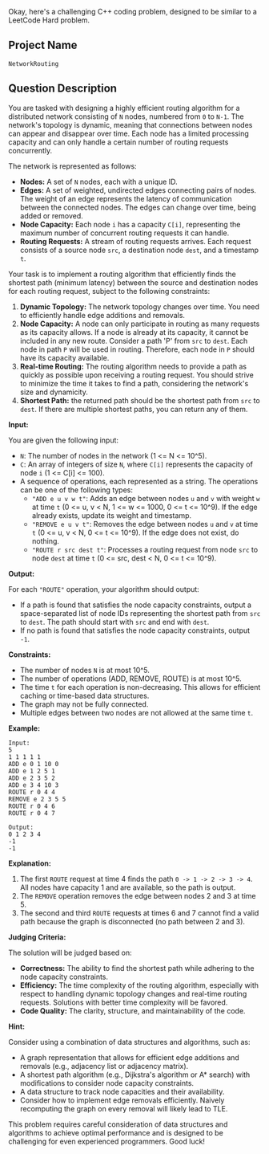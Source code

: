Okay, here's a challenging C++ coding problem, designed to be similar to a LeetCode Hard problem.

## Project Name

`NetworkRouting`

## Question Description

You are tasked with designing a highly efficient routing algorithm for a distributed network consisting of `N` nodes, numbered from `0` to `N-1`. The network's topology is dynamic, meaning that connections between nodes can appear and disappear over time. Each node has a limited processing capacity and can only handle a certain number of routing requests concurrently.

The network is represented as follows:

*   **Nodes:** A set of `N` nodes, each with a unique ID.
*   **Edges:** A set of weighted, undirected edges connecting pairs of nodes. The weight of an edge represents the latency of communication between the connected nodes. The edges can change over time, being added or removed.
*   **Node Capacity:** Each node `i` has a capacity `C[i]`, representing the maximum number of concurrent routing requests it can handle.
*   **Routing Requests:** A stream of routing requests arrives. Each request consists of a source node `src`, a destination node `dest`, and a timestamp `t`.

Your task is to implement a routing algorithm that efficiently finds the shortest path (minimum latency) between the source and destination nodes for each routing request, subject to the following constraints:

1.  **Dynamic Topology:** The network topology changes over time. You need to efficiently handle edge additions and removals.
2.  **Node Capacity:**  A node can only participate in routing as many requests as its capacity allows. If a node is already at its capacity, it cannot be included in any new route.  Consider a path 'P' from `src` to `dest`. Each node in path `P` will be used in routing. Therefore, each node in `P` should have its capacity available.
3.  **Real-time Routing:** The routing algorithm needs to provide a path as quickly as possible upon receiving a routing request. You should strive to minimize the time it takes to find a path, considering the network's size and dynamicity.
4.  **Shortest Path:** the returned path should be the shortest path from `src` to `dest`. If there are multiple shortest paths, you can return any of them.

**Input:**

You are given the following input:

*   `N`: The number of nodes in the network (1 <= N <= 10^5).
*   `C`: An array of integers of size `N`, where `C[i]` represents the capacity of node `i` (1 <= C[i] <= 100).
*   A sequence of operations, each represented as a string. The operations can be one of the following types:
    *   `"ADD e u v w t"`: Adds an edge between nodes `u` and `v` with weight `w` at time `t` (0 <= u, v < N, 1 <= w <= 1000, 0 <= t <= 10^9).  If the edge already exists, update its weight and timestamp.
    *   `"REMOVE e u v t"`: Removes the edge between nodes `u` and `v` at time `t` (0 <= u, v < N, 0 <= t <= 10^9). If the edge does not exist, do nothing.
    *   `"ROUTE r src dest t"`:  Processes a routing request from node `src` to node `dest` at time `t` (0 <= src, dest < N, 0 <= t <= 10^9).

**Output:**

For each `"ROUTE"` operation, your algorithm should output:

*   If a path is found that satisfies the node capacity constraints, output a space-separated list of node IDs representing the shortest path from `src` to `dest`. The path should start with `src` and end with `dest`.
*   If no path is found that satisfies the node capacity constraints, output `-1`.

**Constraints:**

*   The number of nodes `N` is at most 10^5.
*   The number of operations (ADD, REMOVE, ROUTE) is at most 10^5.
*   The time `t` for each operation is non-decreasing. This allows for efficient caching or time-based data structures.
*   The graph may not be fully connected.
*   Multiple edges between two nodes are not allowed at the same time `t`.

**Example:**

```
Input:
5
1 1 1 1 1
ADD e 0 1 10 0
ADD e 1 2 5 1
ADD e 2 3 5 2
ADD e 3 4 10 3
ROUTE r 0 4 4
REMOVE e 2 3 5 5
ROUTE r 0 4 6
ROUTE r 0 4 7
```

```
Output:
0 1 2 3 4
-1
-1
```

**Explanation:**

1.  The first `ROUTE` request at time 4 finds the path `0 -> 1 -> 2 -> 3 -> 4`. All nodes have capacity 1 and are available, so the path is output.
2.  The `REMOVE` operation removes the edge between nodes 2 and 3 at time 5.
3.  The second and third `ROUTE` requests at times 6 and 7 cannot find a valid path because the graph is disconnected (no path between 2 and 3).

**Judging Criteria:**

The solution will be judged based on:

*   **Correctness:** The ability to find the shortest path while adhering to the node capacity constraints.
*   **Efficiency:** The time complexity of the routing algorithm, especially with respect to handling dynamic topology changes and real-time routing requests. Solutions with better time complexity will be favored.
*   **Code Quality:** The clarity, structure, and maintainability of the code.

**Hint:**

Consider using a combination of data structures and algorithms, such as:

*   A graph representation that allows for efficient edge additions and removals (e.g., adjacency list or adjacency matrix).
*   A shortest path algorithm (e.g., Dijkstra's algorithm or A\* search) with modifications to consider node capacity constraints.
*   A data structure to track node capacities and their availability.
*   Consider how to implement edge removals efficiently.  Naively recomputing the graph on every removal will likely lead to TLE.

This problem requires careful consideration of data structures and algorithms to achieve optimal performance and is designed to be challenging for even experienced programmers. Good luck!
